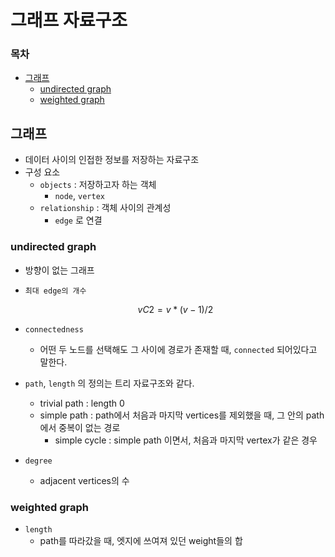 # 그래프 자료구조
  
### 목차
- [그래프](#그래프)
	+ [undirected graph](#undirected-graph)
	+ [weighted graph](#weighted-graph)
  
  
## 그래프

- 데이터 사이의 인접한 정보를 저장하는 자료구조
- 구성 요소
    - `objects`  : 저장하고자 하는 객체
        - `node`, `vertex`
    - `relationship`  : 객체 사이의 관계성
        - `edge` 로 연결

### undirected graph

- 방향이 없는 그래프
- `최대 edge의 개수`
    
    $$
    vC2 = v*(v-1)/2
    $$
    
- `connectedness`
    - 어떤 두 노드를 선택해도 그 사이에 경로가 존재할 때, `connected` 되어있다고 말한다.
- `path`, `length` 의 정의는 트리 자료구조와 같다.
    - trivial path : length 0
    - simple path : path에서 처음과 마지막 vertices를 제외했을 때, 그 안의 path에서 중복이 없는 경로
        - simple cycle : simple path 이면서, 처음과 마지막 vertex가 같은 경우
- `degree`
    - adjacent vertices의 수

### weighted graph

- `length`
    - path를 따라갔을 때, 엣지에 쓰여져 있던 weight들의 합
